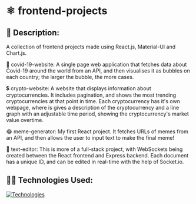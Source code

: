 # ⚛ frontend-projects

## 📃 Description:
A collection of frontend projects made using React.js, Material-UI and Chart.js.

🦠 covid-19-website:
A single page web application that fetches data about Covid-19 around the world from an API, and then visualises it as bubbles on each country; the larger the bubble, the more cases.

💲 crypto-website:
A website that displays information about cryptocurrencies. It includes pagination, and shows the most trending cryptocurrencies at that point in time. Each cryptocurrency has it's own webpage, where is gives a description of the cryptocurrency and a line graph with an adjustable time period, showing the cryptocurrency's market value overtime.

😂 meme-generator:
My first React project. It fetches URLs of memes from an API, and then allows the user to input text to make the final meme!

📒 text-editor:
This is more of a full-stack project, with WebSockets being created between the React frontend and Express backend. Each document has a unique ID, and can be edited in real-time with the help of Socket.io.

## 👩‍💻 Technologies Used:
[![Technologies](https://skillicons.dev/icons?i=css,js,react,materialui,nodejs,mongodb&theme=dark)](https://skillicons.dev)
